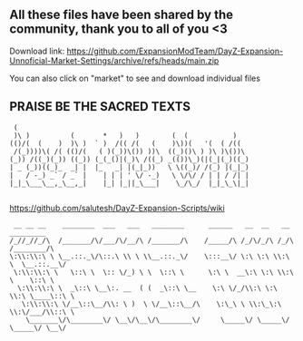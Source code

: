 ## All these files have been shared by the community, thank you to all of you <3

Download link:
https://github.com/ExpansionModTeam/DayZ-Expansion-Unnoficial-Market-Settings/archive/refs/heads/main.zip

You can also click on "market" to see and download individual files



## PRAISE BE THE SACRED TEXTS

```
 (                                                          
 )\ )          (       *   )   )        (  (           )    
(()/(  (    )  )\ )  ` )  /(( /(   (    )\))(   '(  ( /((   
 /(_))))\( /( (()/(   ( )(_))\()) ))\  ((_)()\ ) )\ )\())\  
(_)) /((_)(_)) ((_)) (_(_()|(_)\ /((_) _(())\_)(|(_|(_)((_) 
| _ (_))((_)_  _| |  |_   _| |(_|_))   \ \((_)/ /(_) |(_|_) 
|   / -_) _` / _` |    | | | ' \/ -_)   \ \/\/ / | | / /| | 
|_|_\___\__,_\__,_|    |_| |_||_\___|    \_/\_/  |_|_\_\|_| 
                                                            
```

https://github.com/salutesh/DayZ-Expansion-Scripts/wiki

```
 __ __ __    ________  ___   ___   ________      ______   __  __   __     _________  
/_//_//_/\  /_______/\/___/\/__/\ /_______/\    /_____/\ /_/\/_/\ /_/\   /________/\ 
\:\\:\\:\ \ \__.::._\/\::.\ \\ \ \\__.::._\/    \:::__\/ \:\ \:\ \\:\ \  \__.::.__\/ 
 \:\\:\\:\ \   \::\ \  \:: \/_) \ \  \::\ \      \:\ \  __\:\ \:\ \\:\ \    \::\ \   
  \:\\:\\:\ \  _\::\ \__\:. __  ( (  _\::\ \__    \:\ \/_/\\:\ \:\ \\:\ \____\::\ \  
   \:\\:\\:\ \/__\::\__/\\: \ )  \ \/__\::\__/\    \:\_\ \ \\:\_\:\ \\:\/___/\\::\ \ 
    \_______\/\________\/ \__\/\__\/\________\/     \_____\/ \_____\/ \_____\/ \__\/ 
```
               
